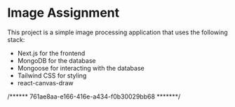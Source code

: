 
# Image Assignment

This project is a simple image processing application that uses the following stack:

* Next.js for the frontend
* MongoDB for the database
* Mongoose for interacting with the database
* Tailwind CSS for styling
* react-canvas-draw


/******  761ae8aa-e166-416e-a434-f0b30029bb68  *******/